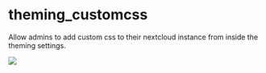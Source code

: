 # theming_customcss

Allow admins to add custom css to their nextcloud instance from inside the theming settings.

![](https://github.com/juliushaertl/theming_customcss/raw/master/screenshot.png)
